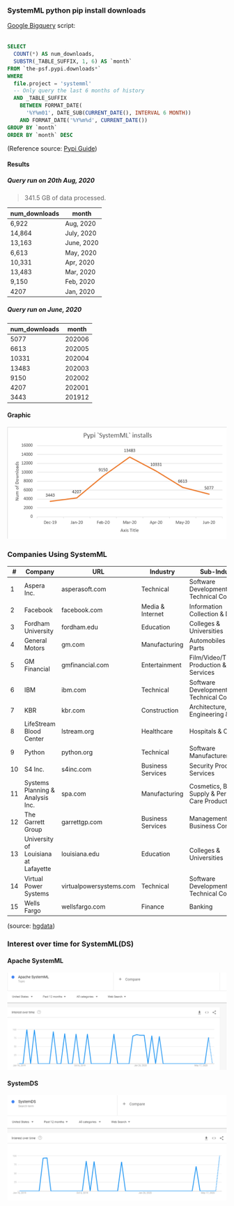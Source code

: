 ### SystemML python pip install downloads

[Google Bigquery](https://console.cloud.google.com/bigquery) script:
```sql

SELECT
  COUNT(*) AS num_downloads,
  SUBSTR(_TABLE_SUFFIX, 1, 6) AS `month`
FROM `the-psf.pypi.downloads*`
WHERE
  file.project = 'systemml'
  -- Only query the last 6 months of history
  AND _TABLE_SUFFIX
    BETWEEN FORMAT_DATE(
      '%Y%m01', DATE_SUB(CURRENT_DATE(), INTERVAL 6 MONTH))
    AND FORMAT_DATE('%Y%m%d', CURRENT_DATE())
GROUP BY `month`
ORDER BY `month` DESC
```
(Reference source: [Pypi Guide](https://packaging.python.org/guides/analyzing-pypi-package-downloads/))

#### Results

##### Query run on 20th Aug, 2020

> 341.5 GB of data processed.

| num_downloads | month |
| --- | --- |
| 6,922 | Aug, 2020 |
| 14,864 | July, 2020 |
| 13,163 | June, 2020 |
| 6,613 | May, 2020 |
| 10,331 | Apr, 2020 |
| 13,483 | Mar, 2020 |
| 9,150 | Feb, 2020 |
| 4207 | Jan, 2020 |

##### Query run on June, 2020
| num_downloads | month |
| --- | --- |
| 5077 | 202006 |
| 6613 | 202005 |
| 10331 |202004 |
| 13483 | 202003 |
| 9150 | 202002 |
| 4207 | 202001 |
| 3443 | 201912 |

#### Graphic

![Graph](./media/pypi-installs-systemml-2020-06-14.png)


### Companies Using SystemML

| #  	| Company                              	| URL                     	| Industry          	| Sub-Industry                                      	|
|----	|--------------------------------------	|-------------------------	|-------------------	|---------------------------------------------------	|
| 1  	| Aspera Inc.                          	| asperasoft.com          	| Technical         	| Software Development & Technical Consulting       	|
| 2  	| Facebook                             	| facebook.com            	| Media & Internet  	| Information Collection & Delivery                 	|
| 3  	| Fordham University                   	| fordham.edu             	| Education         	| Colleges & Universities                           	|
| 4  	| General Motors                       	| gm.com                  	| Manufacturing     	| Automobiles & Auto Parts                          	|
| 5  	| GM Financial                         	| gmfinancial.com         	| Entertainment     	| Film/Video/Theatrical Production & Services       	|
| 6  	| IBM                                  	| ibm.com                 	| Technical         	| Software Development & Technical Consulting       	|
| 7  	| KBR                                  	| kbr.com                 	| Construction      	| Architecture, Engineering & Design                	|
| 8  	| LifeStream Blood Center              	| lstream.org             	| Healthcare        	| Hospitals & Clinics                               	|
| 9  	| Python                               	| python.org              	| Technical         	| Software Manufacturers                            	|
| 10 	| S4 Inc.                              	| s4inc.com               	| Business Services 	| Security Products & Services                      	|
| 11 	| Systems Planning & Analysis Inc.     	| spa.com                 	| Manufacturing     	| Cosmetics, Beauty Supply & Personal Care Products 	|
| 12 	| The Garrett Group                    	| garrettgp.com           	| Business Services 	| Management & Business Consulting                  	|
| 13 	| University of Louisiana at Lafayette 	| louisiana.edu           	| Education         	| Colleges & Universities                           	|
| 14 	| Virtual Power Systems                	| virtualpowersystems.com 	| Technical         	| Software Development & Technical Consulting       	|
| 15 	| Wells Fargo                          	| wellsfargo.com          	| Finance           	| Banking                                           	|

(source: [hgdata](https://discovery.hgdata.com/product/apache-systemml))

### Interest over time for SystemML(DS)

#### Apache SystemML

![Apache SystemML Trends](./media/Apache-SystemML-google-trends-2020-06-14.png)

#### SystemDS

![SystemDS](./media/SystemDS-google-trends-2020-06-14.png)
